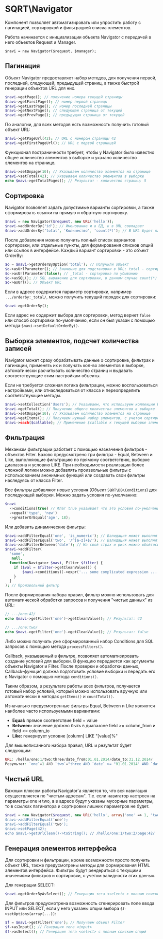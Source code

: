 # SQRT\Navigator

Компонент позволяет автоматизировать или упростить работу с пагинацией, сортировкой и фильтрацией списка элементов.

Работа начинается с инициализации объекта Navigator с передачей в него объектов Request и Manager.

`$navi = new Navigator($request, $manager);`

## Пагинация

Объект Navigator предоставляет набор методов, для получения первой, последней, следующей, предыдущей страниц, а также 
быстрой генерации объектов URL для них. 

~~~ php
$navi->getPage(); // получение номера текущей страницы
$navi->getFirstPage(); // номер первой страницы
$navi->getLastPage(); // номер последней страницы
$navi->getNextPage(); // следующая страница от текущей
$navi->getPrevPage(); // предыдущая страница от текущей
~~~
    
По аналогии, для всех методов есть возможность получить готовый объект URL:

~~~ php
$navi->getPageUrl(42); // URL с номером страницы 42
$navi->getFirstPageUrl(); // URL с первой страницей
~~~
    
Функционал постраничности требует, чтобы у Navigator было известно общее количество элементов в выборке и указано 
количество элементов на странице.

~~~ php
$navi->setOnpage(10); // Указываем количество элементов на странице
$navi->setTotal(42); // Указываем количество элементов в выборке
echo $navi->getTotalPages(); // Результат - количество страниц: 5
~~~
    
## Сортировка

Navigator позволяет задать допустимые варианты сортировки, а также сформировать ссылки на прямую и обратную сортировку. 

~~~ php
$navi = new Navigator($request, new URL('hello'));
$navi->addOrderBy('id'); // Именование и в БД, и в URL совпадает
$navi->addOrderBy('total', 'Количество', 'count(*)'); // В URL будет параметр вида orderby:total, в SQL `count(*)`
~~~
    
После добавления можно получить полный список вариантов сортировки, или отдельные пункты, для формирования списков опций 
или ссылок в интерфейсе. Каждый вариант сортировки - это объект OrderBy:

~~~ php
$o = $navi->getOrderByOption('total'); // Получили объект
$o->asUrlParameter(); // Значение для подстановки в URL: total - сортировка по-возрастанию
$o->asUrlParameter(false); // _total - сортировка по убыванию
$o->asSQL(); // SQL выражение для сортировки, в данном случае count(*) ASC
$o->asUrl(); // Объект URL
~~~
    
Если в адресе содержится параметр сортировки, например `.../orderby:_total/`, можно получить текущий порядок для сортировки:

~~~ php
$navi->getOrderBy();
~~~
    
Если адрес не содержит выбора для сортировки, метод вернет `false` или способ сортировки по-умолчанию, если он был указан 
с помощью метода `$navi->setDefaultOrderBy()`.

## Выборка элементов, подсчет количества записей

Navigator может сразу обрабатывать данные о сортировке, фильтрах и пагинации, применять их и получать кол-во элементов 
в выборке, автоматически расчитывать количество страниц и выдавать соответствующие этим настройкам объекты. 

Если не требуется сложная логика фильтрации, можно воспользоваться настройками, или отнаследоваться от класса и 
переопределить соответствующие методы.

~~~ php
$navi->setCollection('Users'); // Указываем, что используем коллекцию Users
$navi->getTotal(); // Получение общего количества элементов в выборке
$navi->setOnpage(10); // Указываем количество элементов на странице
$navi->getItems(); // Получаем нужный набор элементов, с учетом сортировки и текущей страницы
$navi->each($callable); // Применение $callable к текущей выборке элементов
~~~

## Фильтрация

Механизм фильтрации работает с помощью назначения фильтров - объектов Filter. Базово предусмотрено три фильтра - Equal, 
Between и Like, выполняющие фильтрацию по прямому соответствию, выборке диапазона и условию LIKE. При необходимости 
реализации более сложной логики можно добавлять произвольные фильтры с использованием анонимных функций или создавать 
свои фильтры наследуясь от класса Filter.

Все фильтры добавляют новые условия (Объект `SQRT\DB\Conditions`) для последующей выборки. Можно задать условия по-умолчанию:

~~~ php
$navi
  ->conditions(true) // Флаг true указывает что это условия по-умолчанию
  ->equal('type', 'new')
  ->greaterOrEqual('age', 18);
~~~

Или добавить динамические фильтры:

~~~ php
$navi->addFilterEqual('one', 'is_numeric'); // Валидация может выполняться с помощью callable-выражений
$navi->addFilterEqual('two', '/^[a-z]+$/'); // Валидация может выполняться регулярными выражениями
$navi->addFilterBetween('date'); // На свой страх и риск можно обойтись и без валидации
$navi->addFilter(
  'some',
   null,
  function(Navigator $navi, Filter $filter) {
    if ($val = $filter->getCleanValue()) {
        $navi->conditions()->expr('... some complicated expression ...');
    }
  }
); // Произвольный фильтр
~~~
    
После формирования набора правил, фильтр можно использовать для автоматической обработки запросов и получения 
"чистых данных" из URL:

~~~ php
// .../one:42/
echo $navi->getFilter('one')->getCleanValue(); // Результат: 42

// .../one:two/
echo $navi->getFilter('one')->getCleanValue(); // Результат: false
~~~
    
Либо можно получать уже сформированный набор Conditions для SQL запросов с помощью метода `processFilters()`.

Callback, указываемый в фильтре, позволяет автоматизировать создание условий для выборки. В функцию передаются как 
аргументы объекты Navigator и Filter. После проверки и обработки данных, Callback-функция должна подготовить условие 
выборки и передать его в Navigator с помощью метода `conditions()`.

Таким образом, в результате работы всех фильтров, получается готовый набор условий, который можно использовать вручную 
или автоматически в методах `getItems()` и `countTotal()`.

Изначально предусмотренные фильтры Equal, Between и Like являются наиболее часто используемыми вариантами:
* **Equal:** прямое соответствие field = value
* **Between:** значение должно быть в диапазоне field >= column_from и field <= column_to
* **Like:** генерирует условие [column] LIKE "[value]%"

Для вышеописанного набора правил, URL и результат будет следующим:

~~~ php
URL: /hello/one:1/two:three/date_from:01.01.2014/date_to:31.12.2014/
Результат: `one`=1 AND `two`="three AND `date` >= "01.01.2014" AND `date` <= "31.12.2014"
~~~

Чистый URL
----------

Важным плюсом работы Navigator`а является то, что вся навигация осуществляется по "чистым адресам". Т.е. если навигатор 
настроен на параметры one и two, а в адресе будут указаны мусорные параметры, то в ссылках пагинатора и сортировки 
лишних параметров не будет.

~~~ php
$navi = new Navigator($request, new URL('hello', array('one' => 1, 'two' => 2, test'=>'me'));
$navi->addFilterEqual('one');
$navi->addFilterEqual('two');
$navi->setPage(42);
echo $navi->getUrlClean()->toString(); // /hello/one:1/two:2/page:42/
~~~

Генерация элементов интерфейса
------------------------------

Для сортировки и фильтрации, кроме возможности просто получить объект URL, также предусмотрены методы для формирования 
HTML элементов интерфейса. Фильтры будут рендериться с текущими значениями фильтров и сортировки, с учетом валидности 
этих данных.

Для генерации SELECT:

~~~ php
$navi->getOrderByAsSelect(); // Генерация тега <select> с полным списком опций
~~~
    
Для фильтров предусмотрена возможность сгенерировать поле ввода INPUT или SELECT, если у него указаны опции выбора 
`$f->setOptions(array(...))`:

~~~ php
$f = $navi->getFilter('one'); // Получаем объект Filter
$f->asInput(); // Генерация тега <input>
$f->asSelect(); // Генерация тега <select> с полным списком опций
~~~ 